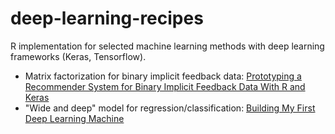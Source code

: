 # deep-learning-recipes

R implementation for selected machine learning methods with deep learning frameworks (Keras, Tensorflow).

- Matrix factorization for binary implicit feedback data: [Prototyping a Recommender System for Binary Implicit Feedback Data With R and Keras](https://nanx.me/blog/post/recsys-binary-implicit-feedback-r-keras/)
- "Wide and deep" model for regression/classification: [Building My First Deep Learning Machine](https://nanx.me/blog/post/building-my-first-deep-learning-machine/)
